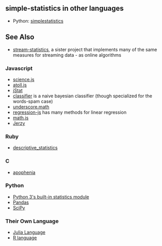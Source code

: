 ## simple-statistics in other languages

* Python: [simplestatistics](https://github.com/sheriferson/simplestatistics)

## See Also

* [stream-statistics](https://github.com/tmcw/stream-statistics), a sister project that implements
  many of the same measures for streaming data - as online algorithms

### Javascript

* [science.js](https://github.com/jasondavies/science.js)
* [atoll.js](https://github.com/nsfmc/atoll.js)
* [jStat](http://www.jstat.org/)
* [classifier](https://github.com/harthur/classifier) is a naive bayesian classifier (though specialized for the words-spam case)
* [underscore.math](https://github.com/syntagmatic/underscore.math/blob/master/underscore.math.js)
* [regression-js](https://github.com/Tom-Alexander/regression-js) has many methods for linear regression
* [math.js](https://github.com/josdejong/mathjs)
* [Jerzy](https://github.com/pieterprovoost/jerzy)

### Ruby

* [descriptive_statistics](https://github.com/thirtysixthspan/descriptive_statistics)

### C

* [apophenia](https://github.com/b-k/apophenia)

### Python

* [Python 3's built-in statistics module](https://docs.python.org/3/library/statistics.html)
* [Pandas](http://pandas.pydata.org/)
* [SciPy](http://www.scipy.org/)

### Their Own Language

* [Julia Language](http://julialang.org/)
* [R language](http://www.r-project.org/)
